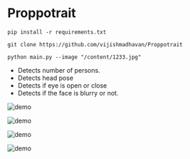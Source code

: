 # Proppotrait

```shell
pip install -r requirements.txt
```

```shell
git clone https://github.com/vijishmadhavan/Proppotrait
```

```shell
python main.py --image "/content/1233.jpg"
```

- Detects number of persons.
- Detects head pose
- Detects if eye is open or close
- Detects if the face is blurry or not.



![demo](https://github.com/vijishmadhavan/Proppotrait/blob/master/images/Screenshot%202022-09-05%20190820.jpg)

![demo](https://github.com/vijishmadhavan/Proppotrait/blob/master/images/Screenshot%202022-09-05%20191553.jpg)

![demo](https://github.com/vijishmadhavan/Proppotrait/blob/master/images/Screenshot%202022-09-05%20191619.jpg)

![demo](https://github.com/vijishmadhavan/Proppotrait/blob/master/images/4.jpg)
